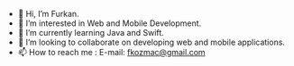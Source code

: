 - 👋 Hi, I’m Furkan.
- 👀 I’m interested in Web and Mobile Development.
- 🌱 I’m currently learning Java and Swift.
- 💞️ I’m looking to collaborate on developing web and mobile applications.
- 📫 How to reach me : E-mail: fkozmac@gmail.com
<!---
FurkanKozmac/FurkanKozmac is a ✨ special ✨ repository because its `README.md` (this file) appears on your GitHub profile.
You can click the Preview link to take a look at your changes.
--->
